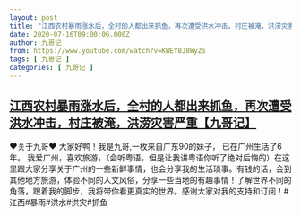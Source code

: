 ```yaml
---
layout: post
title: "江西农村暴雨涨水后，全村的人都出来抓鱼，再次遭受洪水冲击，村庄被淹，洪涝灾害严重【九哥记】"
date: 2020-07-16T09:00:06.000Z
author: 九哥记
from: https://www.youtube.com/watch?v=KWEY8J8WyZs
tags: [ 九哥记 ]
categories: [ 九哥记 ]
---
```

<!--1594890006000-->
[江西农村暴雨涨水后，全村的人都出来抓鱼，再次遭受洪水冲击，村庄被淹，洪涝灾害严重【九哥记】](https://www.youtube.com/watch?v=KWEY8J8WyZs)
------

<div>
♥关于九哥♥ 大家好鸭！我是九哥,一枚来自广东90的妹子， 已在广州生活了6年。 我爱广州，喜欢旅游，（会听粤语，但是让我讲粤语你听了绝对后悔的）在这里跟大家分享关于广州的一些新鲜事情，也会分享我的生活琐事。有钱的话，会到其他地方旅游，体验不同的人文风俗，分享一些当地的有趣事情！了解世界不同的角落，跟着我的脚步，我将带你看更真实的世界。感谢大家对我的支持和订阅！#江西#暴雨#洪水#洪灾#抓鱼
</div>
